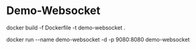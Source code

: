 # Demo-Websocket

docker build -f Dockerfile -t demo-websocket .


docker run --name demo-websocket -d -p 9080:8080 demo-websocket

